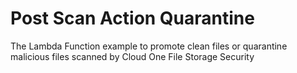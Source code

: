 # Post Scan Action Quarantine

The Lambda Function example to promote clean files or quarantine malicious files scanned by Cloud One File Storage Security
